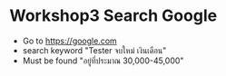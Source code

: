 # Workshop3 Search Google
- Go to https://google.com
- search keyword "Tester จบใหม่ เงินเดือน"
- Must be found "อยู่ที่ประมาณ 30,000-45,000"